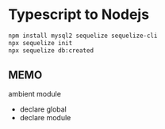 # Typescript to Nodejs

```bash
npm install mysql2 sequelize sequelize-cli
npx sequelize init
npx sequelize db:created
```

## MEMO

ambient module

- declare global
- declare module
